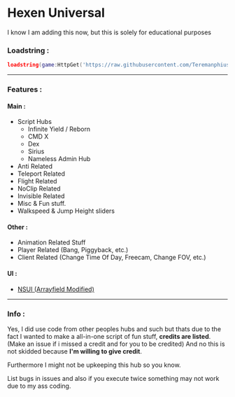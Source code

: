 # Hexen Universal
I know I am adding this now, but this is solely for educational purposes
### Loadstring : 
```lua 
loadstring(game:HttpGet('https://raw.githubusercontent.com/Teremanphius/HexUni.Dev/refs/heads/main/HexUniGeneral'))()
```
---
### Features :
#### Main : 
- Script Hubs
  - Infinite Yield / Reborn
  - CMD X
  - Dex
  - Sirius
  - Nameless Admin Hub
- Anti Related
- Teleport Related
- Flight Related
- NoClip Related
- Invisible Related
- Misc & Fun stuff.
- Walkspeed & Jump Height sliders
#### Other :
- Animation Related Stuff
- Player Related (Bang, Piggyback, etc.)
- Client Related (Change Time Of Day, Freecam, Change FOV, etc.)
#### UI :
- [NSUI (Arrayfield Modified)](https://github.com/rrAsus/NSUI) 
---
### Info :
Yes, I did use code from other peoples hubs and such but thats due to the fact I wanted to make a all-in-one script of fun stuff, <strong>credits are listed</strong>. (Make an issue if i missed a credit and for you to be credited)
And no this is not skidded because <strong>I'm willing to give credit</strong>.

Furthermore I might not be upkeeping this hub so you know.

List bugs in issues and also if you execute twice something may not work due to my ass coding.
